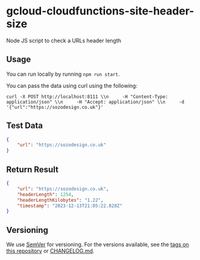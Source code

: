 # gcloud-cloudfunctions-site-header-size

Node JS script to check a URLs header length

## Usage

You can run locally by running `npm run start`.

You can pass the data using curl using the following:

```shell
curl -X POST http://localhost:8111 \\n     -H "Content-Type: application/json" \\n     -H "Accept: application/json" \\n     -d '{"url":"https://sozodesign.co.uk"}'
```

## Test Data

```json
{
    "url": "https://sozodesign.co.uk"
}
```

## Return Result

```json
{
    "url": "https://sozodesign.co.uk",
    "headerLength": 1254,
    "headerLengthKilobytes": "1.22",
    "timestamp": "2023-12-13T21:05:22.828Z"
}
```

## Versioning

We use [SemVer](http://semver.org/) for versioning. For the versions available, see the [tags on this repository](https://github.com/sozo-design/gcloud-cloudfunctions-site-header-size/tags) or [CHANGELOG.md](./CHANGELOG.md).
